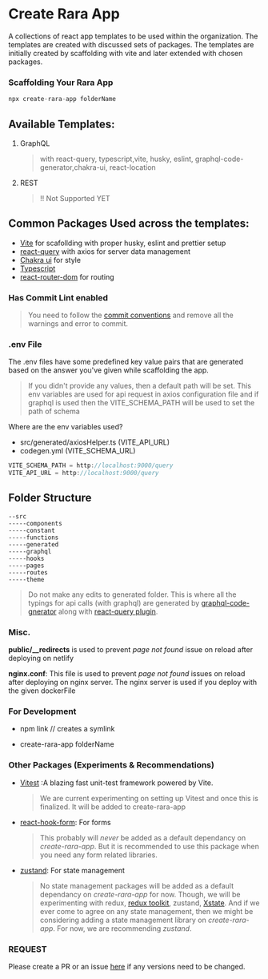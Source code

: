 # Create Rara App

A collections of react app templates to be used within the organization. The templates are created with discussed sets of packages. The templates are initially created by scaffolding with vite and later extended with chosen packages.

### Scaffolding Your Rara App

```javascript
npx create-rara-app folderName
```

## Available Templates:

1. GraphQL

   > with react-query, typescript,vite, husky, eslint, graphql-code-generator,chakra-ui, react-location

2. REST

   > !! Not Supported YET

## Common Packages Used across the templates:

- [Vite](https://vitejs.dev/) for scafollding with proper husky, eslint and prettier setup
- [react-query](https://react-query.tanstack.com/) with axios for server data management
- [Chakra ui](https://chakra-ui.com/) for style
- [Typescript](https://www.typescriptlang.org/)
- [react-router-dom](https://reactrouter.com/en/v6.3.0/getting-started/overview) for routing

### Has Commit Lint enabled

> You need to follow the [commit conventions](https://www.conventionalcommits.org/en/) and remove all the warnings and error to commit.

### .env File

The .env files have some predefined key value pairs that are generated based on the answer you've given while scaffolding the app.

> If you didn't provide any values, then a default path will be set. This env variables are used for api request in axios configuration file and if graphql is used then the VITE_SCHEMA_PATH will be used to set the path of schema

Where are the env variables used?

- src/generated/axiosHelper.ts (VITE_API_URL)
- codegen.yml (VITE_SCHEMA_URL)

```javascript
VITE_SCHEMA_PATH = http://localhost:9000/query
VITE_API_URL = http://localhost:9000/query
```

## Folder Structure

```
--src
-----components
-----constant
-----functions
-----generated
-----graphql
-----hooks
-----pages
-----routes
-----theme
```

> Do not make any edits to generated folder. This is where all the typings for api calls (with graphql) are generated by [graphql-code-gnerator](https://www.graphql-code-generator.com/) along with [react-query plugin](https://www.graphql-code-generator.com/plugins/typescript-react-query).

### Misc.

**public/\_\_redirects** is used to prevent _page not found_ issue on reload after deploying on netlify

**nginx.conf**: This file is used to prevent _page not found_ issues on reload after deploying on nginx server. The nginx server is used if you deploy with the given dockerFile

### For Development

- npm link // creates a symlink

- create-rara-app folderName

### Other Packages (Experiments & Recommendations)

- [Vitest](https://vitest.dev/) :A blazing fast unit-test framework powered by Vite.

  > We are current experimenting on setting up Vitest and once this is finalized. It will be added to create-rara-app

- [react-hook-form](https://react-hook-form.com/): For forms

  > This probably will _never_ be added as a default dependancy on _create-rara-app_. But it is recommended to use this package when you need any form related libraries.

- [zustand](https://github.com/pmndrs/zustand): For state management
  > No state management packages will be added as a default dependancy on _create-rara-app_ for now. Though, we will be experimenting with redux, [redux toolkit](https://redux-toolkit.js.org/), zustand, [Xstate](https://xstate.js.org/). And if we ever come to agree on any state management, then we might be considering adding a state management library on _create-rara-app_. For now, we are recommending _zustand_.

### REQUEST

Please create a PR or an issue [here](https://github.com/raralabs/create-rara-app/) if any versions need to be changed.
